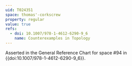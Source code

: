 ```yaml
---
uid: T024351
space: thomas'-corkscrew
property: regular
value: true
refs:
  - doi: 10.1007/978-1-4612-6290-9_6
    name: Counterexamples in Topology
---
```

Asserted in the General Reference Chart for space #94 in
{{doi:10.1007/978-1-4612-6290-9_6}}.
